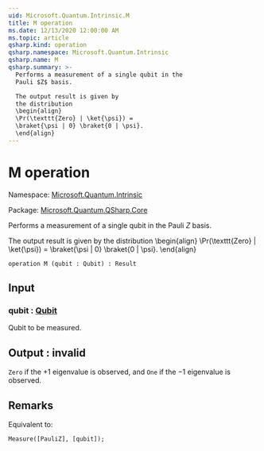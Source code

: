 ```yaml
---
uid: Microsoft.Quantum.Intrinsic.M
title: M operation
ms.date: 12/13/2020 12:00:00 AM
ms.topic: article
qsharp.kind: operation
qsharp.namespace: Microsoft.Quantum.Intrinsic
qsharp.name: M
qsharp.summary: >-
  Performs a measurement of a single qubit in the
  Pauli $Z$ basis.

  The output result is given by
  the distribution
  \begin{align}
  \Pr(\texttt{Zero} | \ket{\psi}) =
  \braket{\psi | 0} \braket{0 | \psi}.
  \end{align}
---
```


# M operation

Namespace: [Microsoft.Quantum.Intrinsic](xref:Microsoft.Quantum.Intrinsic)

Package: [Microsoft.Quantum.QSharp.Core](https://nuget.org/packages/Microsoft.Quantum.QSharp.Core)


Performs a measurement of a single qubit in thePauli $Z$ basis.The output result is given bythe distribution\begin{align}\Pr(\texttt{Zero} | \ket{\psi}) =\braket{\psi | 0} \braket{0 | \psi}.\end{align}

```qsharp
operation M (qubit : Qubit) : Result
```


## Input

### qubit : [Qubit](xref:microsoft.quantum.lang-ref.qubit)

Qubit to be measured.



## Output : __invalid<Result>__

`Zero` if the $+1$ eigenvalue is observed, and `One` ifthe $-1$ eigenvalue is observed.

## Remarks

Equivalent to:```qsharpMeasure([PauliZ], [qubit]);```